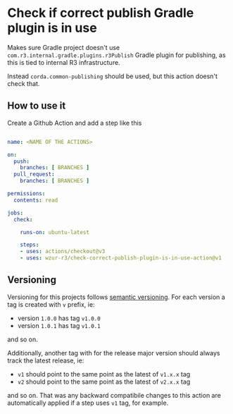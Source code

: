 # Check if correct publish Gradle plugin is in use

Makes sure Gradle project doesn't use `com.r3.internal.gradle.plugins.r3Publish`
Gradle plugin for publishing, as this is tied to internal R3 infrastructure.

Instead `corda.common-publishing` should be used, but this action doesn't
check that.

## How to use it

Create a Github Action and add a step like this

```yaml

name: <NAME OF THE ACTIONS>

on:
  push:
    branches: [ BRANCHES ]
  pull_request:
    branches: [ BRANCHES ]

permissions:
  contents: read

jobs:
  check:

    runs-on: ubuntu-latest

    steps:
    - uses: actions/checkout@v3
    - uses: wzur-r3/check-correct-publish-plugin-is-in-use-action@v1
```

## Versioning

Versioning for this projects follows [semantic versioning](https://semver.org/).
For each version a tag is created with `v` prefix, ie:

* version `1.0.0` has tag `v1.0.0`
* version `1.0.1` has tag `v1.0.1`

and so on.

Additionally, another tag with for the release major version should always track
the latest release, ie:

* `v1` should point to the same point as the latest of `v1.x.x` tag
* `v2` should point to the same point as the latest of `v2.x.x` tag

and so on. That was any backward compatibile changes to this action are
automatically applied if a step uses `v1` tag, for example.
